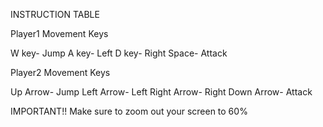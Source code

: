INSTRUCTION TABLE

Player1 Movement Keys

W key-	Jump
A key-	Left
D key-	Right
Space-	Attack

Player2 Movement Keys

Up Arrow-	Jump
Left Arrow-	Left
Right Arrow-	Right
Down Arrow-	Attack



IMPORTANT!!
Make sure to zoom out your screen to 60%
